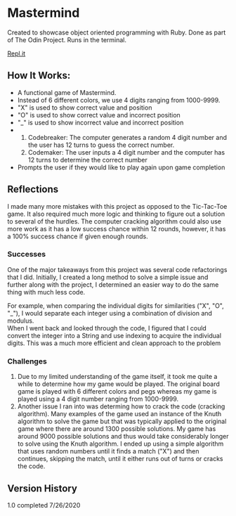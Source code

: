 # Mastermind
Created to showcase object oriented programming with Ruby. Done as part of The Odin Project. Runs in the terminal.

[Repl.it](https://repl.it/@shanedgilbert/Tic-Tac-Toe#.replit)

## How It Works:
- A functional game of Mastermind. 
- Instead of 6 different colors, we use 4 digits ranging from 1000-9999.
- "X" is used to show correct value and position
- "O" is used to show correct value and incorrect position
- "_" is used to show incorrect value and incorrect position
- 1. Codebreaker: The computer generates a random 4 digit number and the user has 12 turns to guess the correct number. 
  2. Codemaker: The user inputs a 4 digit number and the computer has 12 turns to determine the correct number
- Prompts the user if they would like to play again upon game completion

## Reflections
I made many more mistakes with this project as opposed to the Tic-Tac-Toe game. It also required much more logic and thinking to figure out a solution to several of the hurdles. The computer cracking algorithm could also use more work as it has a low success chance within 12 rounds, however, it has a 100% success chance if given enough rounds.

### Successes
One of the major takeaways from this project was several code refactorings that I did. Initially, I created a long method to solve a simple issue and further along with the project, I determined an easier way to do the same thing with much less code.

For example, when comparing the individual digits for similarities ("X", "O", "_"), I would separate each integer using a combination of division and modulus. <br> When I went back and looked through the code, I figured that I could convert the integer into a String and use indexing to acquire the individual digits. This was a much more efficient and clean approach to the problem

### Challenges
1. Due to my limited understanding of the game itself, it took me quite a while to determine how my game would be played. The original board game is played with 6 different colors and pegs whereas my game is played using a 4 digit number ranging from 1000-9999.
2. Another issue I ran into was determing how to crack the code (cracking algorithm). Many examples of the game used an instance of the Knuth algorithm to solve the game but that was typically applied to the original game where there are around 1300 possible solutions. My game has around 9000 possible solutions and thus would take considerably longer to solve using the Knuth algorithm. I ended up using a simple algorithm that uses random numbers until it finds a match ("X") and then continues, skipping the match, until it either runs out of turns or cracks the code.

## Version History
1.0 completed 7/26/2020